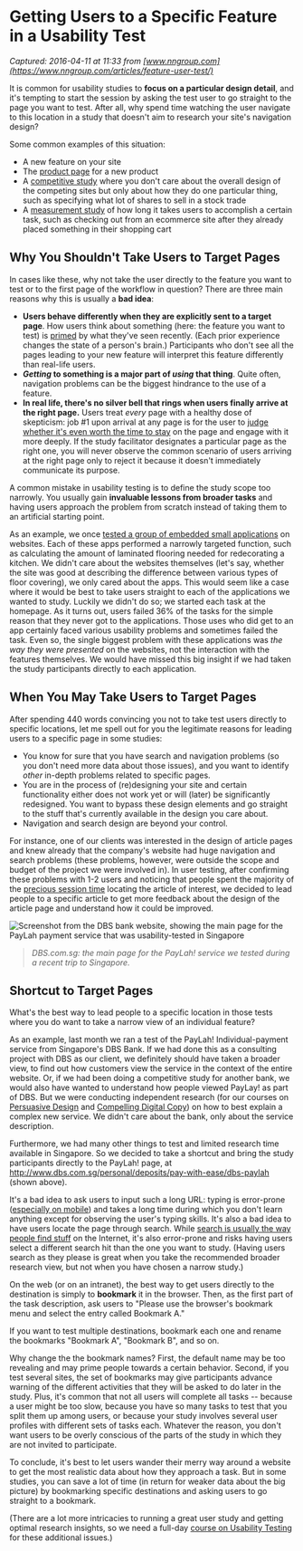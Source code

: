 # Getting Users to a Specific Feature in a Usability Test

_Captured: 2016-04-11 at 11:33 from [www.nngroup.com](https://www.nngroup.com/articles/feature-user-test/)_

It is common for usability studies to **focus on a particular design detail**, and it's tempting to start the session by asking the test user to go straight to the page you want to test. After all, why spend time watching the user navigate to this location in a study that doesn't aim to research your site's navigation design?

Some common examples of this situation:

  * A new feature on your site
  * The [product page](https://www.nngroup.com/reports/ecommerce-ux-product-pages-including-reviews/) for a new product
  * A [competitive study](https://www.nngroup.com/articles/competitive-usability-evaluations/) where you don't care about the overall design of the competing sites but only about how they do one particular thing, such as specifying what lot of shares to sell in a stock trade
  * A [measurement study](https://www.nngroup.com/courses/measuring-ux/) of how long it takes users to accomplish a certain task, such as checking out from an ecommerce site after they already placed something in their shopping cart

## Why You Shouldn't Take Users to Target Pages

In cases like these, why not take the user directly to the feature you want to test or to the first page of the workflow in question? There are three main reasons why this is usually a **bad idea**:

  * **Users behave differently when they are explicitly sent to a target page**. How users think about something (here: the feature you want to test) is [primed](https://www.nngroup.com/articles/priming/) by what they've seen recently. (Each prior experience changes the state of a person's brain.) Participants who don't see all the pages leading to your new feature will interpret this feature differently than real-life users.
  * **_Getting_ to something is a major part of _using_ that thing**. Quite often, navigation problems can be the biggest hindrance to the use of a feature.
  * **In real life, there's no silver bell that rings when users finally arrive at the right page.** Users treat _every_ page with a healthy dose of skepticism: job #1 upon arrival at any page is for the user to [judge whether it's even worth the time to stay](https://www.nngroup.com/articles/how-long-do-users-stay-on-web-pages/) on the page and engage with it more deeply. If the study facilitator designates a particular page as the right one, you will never observe the common scenario of users arriving at the right page only to reject it because it doesn't immediately communicate its purpose.

A common mistake in usability testing is to define the study scope too narrowly. You usually gain **invaluable lessons from broader tasks** and having users approach the problem from scratch instead of taking them to an artificial starting point.

As an example, we once [tested a group of embedded small applications](https://www.nngroup.com/articles/ephemeral-web-based-applications/) on websites. Each of these apps performed a narrowly targeted function, such as calculating the amount of laminated flooring needed for redecorating a kitchen. We didn't care about the websites themselves (let's say, whether the site was good at describing the difference between various types of floor covering), we only cared about the apps. This would seem like a case where it would be best to take users straight to each of the applications we wanted to study. Luckily we didn't do so; we started each task at the homepage. As it turns out, users failed 36% of the tasks for the simple reason that they never got to the applications. Those uses who did get to an app certainly faced various usability problems and sometimes failed the task. Even so, the single biggest problem with these applications was _the way they were presented_ on the websites, not the interaction with the features themselves. We would have missed this big insight if we had taken the study participants directly to each application.

## When You May Take Users to Target Pages

After spending 440 words convincing you not to take test users directly to specific locations, let me spell out for you the legitimate reasons for leading users to a specific page in some studies:

  * You know for sure that you have search and navigation problems (so you don't need more data about those issues), and you want to identify _other_ in-depth problems related to specific pages.
  * You are in the process of (re)designing your site and certain functionality either does not work yet or will (later) be significantly redesigned. You want to bypass these design elements and go straight to the stuff that's currently available in the design you care about.
  * Navigation and search design are beyond your control.

For instance, one of our clients was interested in the design of article pages and knew already that the company's website had huge navigation and search problems (these problems, however, were outside the scope and budget of the project we were involved in). In user testing, after confirming these problems with 1-2 users and noticing that people spent the majority of the [precious session time](https://www.nngroup.com/articles/time-budgets-for-usability-sessions/) locating the article of interest, we decided to lead people to a specific article to get more feedback about the design of the article page and understand how it could be improved.

![Screenshot from the DBS bank website, showing the main page for the PayLah payment service that was usability-tested in Singapore](https://media.nngroup.com/media/editor/2016/02/03/paylah-main-page.jpg)

> _DBS.com.sg: the main page for the PayLah! service we tested during a recent trip to Singapore._

## Shortcut to Target Pages

What's the best way to lead people to a specific location in those tests where you do want to take a narrow view of an individual feature?

As an example, last month we ran a test of the PayLah! Individual-payment service from Singapore's DBS Bank. If we had done this as a consulting project with DBS as our client, we definitely should have taken a broader view, to find out how customers view the service in the context of the entire website. Or, if we had been doing a competitive study for another bank, we would also have wanted to understand how people viewed PayLay! as part of DBS. But we were conducting independent research (for our courses on [Persuasive Design](https://www.nngroup.com/courses/credibility-and-persuasive-web-design/) and [Compelling Digital Copy](https://www.nngroup.com/courses/writing/)) on how to best explain a complex new service. We didn't care about the bank, only about the service description.

Furthermore, we had many other things to test and limited research time available in Singapore. So we decided to take a shortcut and bring the study participants directly to the PayLah! page, at <http://www.dbs.com.sg/personal/deposits/pay-with-ease/dbs-paylah> (shown above).

It's a bad idea to ask users to input such a long URL: typing is error-prone ([especially on mobile](https://www.nngroup.com/articles/mobile-ux/)) and takes a long time during which you don't learn anything except for observing the user's typing skills. It's also a bad idea to have users locate the page through search. While [search is usually the way people find stuff](https://www.nngroup.com/articles/search-engines-become-answer-engines/) on the Internet, it's also error-prone and risks having users select a different search hit than the one you want to study. (Having users search as they please is great when you take the recommended broader research view, but not when you have chosen a narrow study.)

On the web (or on an intranet), the best way to get users directly to the destination is simply to **bookmark** it in the browser. Then, as the first part of the task description, ask users to "Please use the browser's bookmark menu and select the entry called Bookmark A."

If you want to test multiple destinations, bookmark each one and rename the bookmarks "Bookmark A", "Bookmark B", and so on.

Why change the the bookmark names? First, the default name may be too revealing and may prime people towards a certain behavior. Second, if you test several sites, the set of bookmarks may give participants advance warning of the different activities that they will be asked to do later in the study. Plus, it's common that not all users will complete all tasks -- because a user might be too slow, because you have so many tasks to test that you split them up among users, or because your study involves several user profiles with different sets of tasks each. Whatever the reason, you don't want users to be overly conscious of the parts of the study in which they are not invited to participate.

To conclude, it's best to let users wander their merry way around a website to get the most realistic data about how they approach a task. But in some studies, you can save a lot of time (in return for weaker data about the big picture) by bookmarking specific destinations and asking users to go straight to a bookmark.

(There are a lot more intricacies to running a great user study and getting optimal research insights, so we need a full-day [course on Usability Testing](https://www.nngroup.com/courses/usability-testing/) for these additional issues.)
